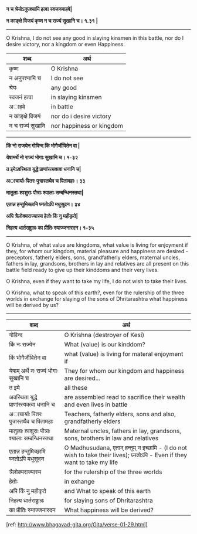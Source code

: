 


**न च श्रेयोऽनुपश्यामि हत्वा स्वजनमाहवे|**

**न काङ्क्षे विजयं कृष्ण न च राज्यं सुखानि च। १.३१ |**

-----

O Krishna, I do not see any good in slaying kinsmen in this battle, nor do I desire victory, nor a kingdom or even Happiness.

|शब्द|  अर्थ |
|---|---|
| कृष्ण| O Krishna |
| न अनुपश्यामि च | I do not see |
|श्रेयः| any good|
|स्वजनं हत्वा | in slaying kinsmen|
| अाहवे | in battle|
|न काङ्क्षे विजयं| nor do i desire victory|
|न च राज्यं सुखानि| nor happiness or kingdom|


-----


**किं नो राजयेन गोविन्द किं भोगैर्जीवितेन वा |**

**येषामर्थे नो राज्यं भोगाः सुखानि च। १-३२**

**त इमेऽवस्थिता युद्धे प्राणांस्त्यक्त्वा धनानि च|**

**अाचार्याः पितरः पुत्रास्तथैव च पितामहाः। ३३**

**मातुलाः श्वशुराः पौत्राः श्यालाः सम्बन्धिनस्तथा|**

**एतान्न हन्तुमिच्छामि घ्नतोऽपि मधुसूदन। ३४**

**अपि त्रैलोक्यराज्यास्य हेतोः किं नु महीकृते|**

**निहत्य धार्तराष्ट्रान्नः का प्रीतिः स्याज्जनारदन। १-३५**

----

O Krishna, of what value are kingdoms, what value is living for enjoyment if they, for whom our kingdom, material pleasure and happiness are desired - preceptors, fatherly elders, sons, grandfatherly elders, maternal uncles, fathers in lay, grandsons, brothers in lay and relatives are all present on this battle field ready to give up their kinddoms and their very lives. 

O Krishna, even if they want to take my life, I do not wish to take their lives. 

O Krishna, what to speak of this earth?, even for the rulership of the three worlds in exchange for slaying of the sons of Dhritarashtra what happiness will be derived by us?

-----

|शब्द|  अर्थ |
|---|---|
| गोविन्द | O Krishna (destroyer of Kesi) |
| किं नः राज्येन  | What (value) is our kinddom?  |
| किं भोगैर्जीवितेन वा | what (value) is living for materal enjoyment if |
| येषाम् अर्थे नः राज्यं भोगाः सुखानि च| They for whom our kingdom and happiness are desired... |
| त इमे | all these|
|अवस्थिता युद्धे प्राणांस्त्यक्त्वा धनानि च | are assembled read to sacrifice their wealth and even lives in battle|
| अाचार्याः पितरः पुत्रास्तथैव च पितामहाः | Teachers, fatherly elders, sons and also, grandfatherly elders|
| मातुलाः श्वशुराः पौत्राः श्यालाः सम्बन्धिनस्तथा | Maternal uncles, fathers in lay, grandsons, sons, brothers in law and relatives|
| एतान्न हन्तुमिच्छामि घ्नतोऽपि मधुसूदन| O Madhusudana, एतान् हन्तुम् न इच्छामि  - (I do not wish to take their lives); घ्नतोऽपि - Even if they want to take my life |
|  त्रैलोक्यराज्यास्य  | for the rulership of the three worlds|
| हेतोः | in exhange |
| अपि किं नु महीकृते | and What to speak of this earth|
| निहत्य धार्तराष्ट्रान्नः | for slaying sons of Dhritarashtra|
| का प्रीतिः स्याज्जनारदन| What happiness will be derived?|


[ref: http://www.bhagavad-gita.org/Gita/verse-01-29.html]
